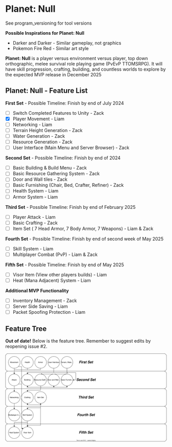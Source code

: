 # Planet: Null
See program_versioning for tool versions

**Possible Inspirations for Planet: Null**
- Darker and Darker - Similar gameplay, not graphics
- Pokemon Fire Red - Similar art style

**Planet: Null** is a player versus environment versus player, top down orthographic, melee survival role playing game (PvEvP TTOMSRPG). It will have skill progression, crafting, building, and countless worlds to explore by the expected MVP release in December 2025

## Planet: Null - Feature List

**First Set** - Possible Timeline: Finish by end of July 2024
- [ ] Switch Completed Features to Unity - Zack
- [X] Player Movement - Liam
- [ ] Networking - Liam
- [ ] Terrain Height Generation - Zack
- [ ] Water Generation - Zack
- [ ] Resource Generation - Zack
- [ ] User Interface (Main Menu and Server Browser) - Zack

**Second Set** - Possible Timeline: Finish by end of 2024
- [ ] Basic Building & Build Menu - Zack
- [ ] Basic Resource Gathering System - Zack
- [ ] Door and Wall tiles - Zack
- [ ] Basic Furnishing (Chair, Bed, Crafter, Refiner) - Zack
- [ ] Health System - Liam
- [ ] Armor System - Liam

**Third Set** - Possible Timeline: Finish by end of February 2025
- [ ] Player Attack - Liam
- [ ] Basic Crafting - Zack
- [ ] Item Set ( 7 Head Armor, 7 Body Armor, 7 Weapons) - Liam & Zack

**Fourth Set** - Possible Timeline: Finish by end of second week of May 2025
- [ ] Skill System - Liam
- [ ] Multiplayer Combat (PvP) - Liam & Zack

**Fifth Set** - Possible Timeline: Finish by end of May 2025
- [ ] Visor Item (View other players builds) - Liam
- [ ] Heat (Mana Adjacent) System - Liam

**Additional MVP Functionality**
- [ ] Inventory Management - Zack
- [ ] Server Side Saving - Liam
- [ ] Packet Spoofing Protection - Liam

## Feature Tree
**Out of date!**
Below is the feature tree. Remember to suggest edits by reopening issue #2.

![image](feature-tree.svg)
